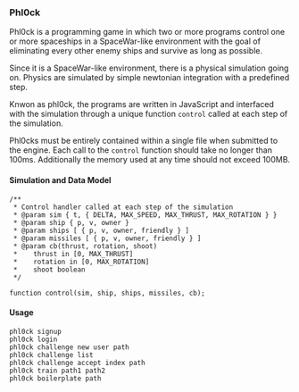 ### Phl0ck

Phl0ck is a programming game in which two or more programs control 
one or more spaceships in a SpaceWar-like environment with the goal of
eliminating every other enemy ships and survive as long as possible.

Since it is a SpaceWar-like environment, there is a physical simulation 
going on. Physics are simulated by simple newtonian integration with 
a predefined step.

Knwon as phl0ck, the programs are written in JavaScript and interfaced
with the simulation through a unique function `control` called at each 
step of the simulation.

Phl0cks must be entirely contained within a single file when submitted to
the engine. Each call to the `control` function should take no longer than
100ms. Additionally the memory used at any time should not exceed 100MB.


#### Simulation and Data Model

```
/**
 * Control handler called at each step of the simulation
 * @param sim { t, { DELTA, MAX_SPEED, MAX_THRUST, MAX_ROTATION } }
 * @param ship { p, v, owner }
 * @param ships [ { p, v, owner, friendly } ]
 * @param missiles [ { p, v, owner, friendly } ]
 * @param cb(thrust, rotation, shoot) 
 *    thrust in [0, MAX_THRUST]
 *    rotation in [0, MAX_ROTATION]
 *    shoot boolean
 */

function control(sim, ship, ships, missiles, cb);
```

#### Usage

```
phl0ck signup
phl0ck login
phl0ck challenge new user path
phl0ck challenge list
phl0ck challenge accept index path
phl0ck train path1 path2
phl0ck boilerplate path 
```

